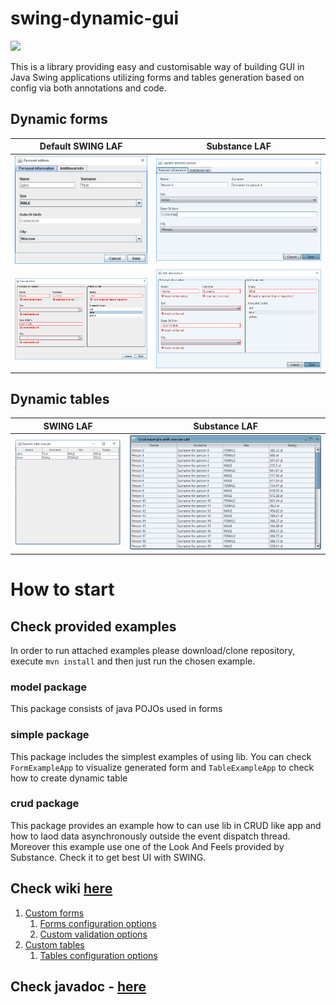 # swing-dynamic-gui
![](https://github.com/damianfraszczak/swing-dynamic-gui/workflows/Java%20CI%20with%20Maven/badge.svg)

This is a library providing easy and customisable way of building GUI in Java Swing applications utilizing forms and tables generation based on config via both annotations and code.

## Dynamic forms
| Default SWING LAF  |  Substance LAF |
|---|---|
| ![generated form](images/simple-tabbed-form.PNG)  |  ![generated form](images/crud-table-tabs-groups.PNG) |
| ![generated form](images/simple-form-fieldset-group-validation.png) |  ![generated form](images/crud-validation.PNG) |
## Dynamic tables
|  SWING LAF | Substance LAF   |
|---|---|
| ![generated table](images/simple-table-1.png)  | ![generated table](images/crud-table.PNG)  |

# How to start
## Check provided examples
In order to run attached examples please download/clone repository, execute `mvn install` and then just run the chosen example.
### model package
This package consists of java POJOs used in forms
### simple package
This package includes the simplest examples of using lib. You can check `FormExampleApp` to visualize generated form and `TableExampleApp`
 to check how to create dynamic table
### crud package
This package provides an example how to can use lib in CRUD like app and how to laod data asynchronously outside the event dispatch thread. Moreover this example use one of the Look And Feels provided by Substance. Check it to get best UI with SWING.
## Check wiki [here](https://github.com/damianfraszczak/swing-dynamic-gui/wiki)
1. [Custom forms](https://github.com/damianfraszczak/swing-dynamic-gui/wiki/1.-Custom-forms)
    1. [Forms configuration options](https://github.com/damianfraszczak/swing-dynamic-gui/wiki/1.1.-Forms-configuration-options)
    2. [Custom validation options](https://github.com/damianfraszczak/swing-dynamic-gui/wiki/1.2.-Custom-validation-options)
2. [Custom tables](https://github.com/damianfraszczak/swing-dynamic-gui/wiki/2.-Custom-tables)
    1. [Tables configuration options](https://github.com/damianfraszczak/swing-dynamic-gui/wiki/2.1.-Tables-configuration-options)
## Check javadoc - [here](https://javadoc.jitpack.io/com/github/damianfraszczak/swing-dynamic-gui/swing-dynamic-gui/687c8316eb/javadoc/)
